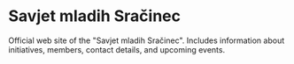 # Savjet mladih Sračinec
Official web site of the "Savjet mladih Sračinec". Includes information about initiatives, members, contact details, and upcoming events.
